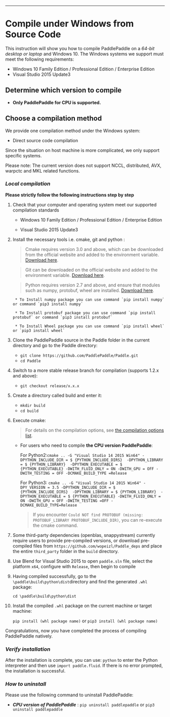 ***
# **Compile under Windows from Source Code**

This instruction will show you how to compile PaddlePaddle on a *64-bit desktop or laptop* and Windows 10. The Windows systems we support must meet the following requirements:

* Windows 10 Family Edition / Professional Edition / Enterprise Edition
* Visual Studio 2015 Update3

## Determine which version to compile

* **Only PaddlePaddle for CPU is supported.**

## Choose a compilation method

We provide one compilation method under the Windows system:

* Direct source code compilation

Since the situation on host machine is more complicated, we only support specific systems.

Please note: The current version does not support NCCL, distributed, AVX, warpctc and MKL related functions.


### ***Local compilation***

**Please strictly follow the following instructions step by step**

1. Check that your computer and operating system meet our supported compilation standards

	* Windows 10 Family Edition / Professional Edition / Enterprise Edition

	* Visual Studio 2015 Update3

2. Install the necessary tools i.e. cmake, git and python :

	> Cmake requires version 3.0 and above, which can be downloaded from the official website and added to the environment variable. [Download here](https://cmake.org/download/).

	> Git can be downloaded on the official website and added to the environment variable. [Download here](https://gitforwindows.org/).

	> Python requires version 2.7 and above, and ensure that modules such as numpy, protobuf, wheel are installed. [Download here](https://www.python.org/download/releases/2.7/).


		* To Install numpy package you can use command `pip install numpy` or command `pip3 install numpy`

		* To Install protobuf package you can use command `pip install protobuf` or command `pip3 install protobuf`

		* To Install Wheel package you can use command `pip install wheel` or `pip3 install wheel`


3. Clone the PaddlePaddle source in the Paddle folder in the current directory and go to the Paddle directory:

	- `git clone https://github.com/PaddlePaddle/Paddle.git`
	- `cd Paddle`

4. Switch to a more stable release branch for compilation (supports 1.2.x and above):

	- `git checkout release/x.x.x`

5. Create a directory called build and enter it:

	- `mkdir build`
	- `cd build`

6. Execute cmake:

	> For details on the compilation options, see [the compilation options list](../Tables.html/#Compile).

	* For users who need to compile **the CPU version PaddlePaddle**:

		For Python2:`cmake .. -G "Visual Studio 14 2015 Win64" -DPYTHON_INCLUDE_DIR = $ {PYTHON_INCLUDE_DIRS} 
			-DPYTHON_LIBRARY = $ {PYTHON_LIBRARY} 
			-DPYTHON_EXECUTABLE = $ {PYTHON_EXECUTABLE} -DWITH_FLUID_ONLY = ON -DWITH_GPU = OFF -DWITH_TESTING = OFF -DCMAKE_BUILD_TYPE =Release`


		For Python3: `cmake .. -G "Visual Studio 14 2015 Win64" -DPY_VERSION = 3.5 -DPYTHON_INCLUDE_DIR = $ {PYTHON_INCLUDE_DIRS} 
			-DPYTHON_LIBRARY = $ {PYTHON_LIBRARY} 
			-DPYTHON_EXECUTABLE = $ {PYTHON_EXECUTABLE} -DWITH_FLUID_ONLY = ON -DWITH_GPU = OFF -DWITH_TESTING =OFF -DCMAKE_BUILD_TYPE=Release`

		> If you encounter `Could NOT find PROTOBUF (missing: PROTOBUF_LIBRARY PROTOBUF_INCLUDE_DIR)`, you can re-execute the cmake command.

7. Some third-party dependencies (openblas, snappystream) currently require users to provide pre-compiled versions, or download pre-compiled files from `https://github.com/wopeizl/Paddle_deps` and place the entire `third_party` folder in the `build` directory. 

8. Use Blend for Visual Studio 2015 to open `paddle.sln` file, select the platform `x64`, configure with `Release`, then begin to compile

9. Having compiled successfully, go to the `\paddle\build\python\dist`directory and find the generated `.whl` package:

	`cd \paddle\build\python\dist`

10. Install the compiled `.whl` package on the current machine or target machine:

 	`pip install (whl package name)` or `pip3 install (whl package name)`

Congratulations, now you have completed the process of compiling PaddlePaddle natively.


### ***Verify installation***

After the installation is complete, you can use: `python` to enter the Python interpreter and then use `import paddle.fluid`. If there is no error prompted, the installation is successful.

### ***How to uninstall***

Please use the following command to uninstall PaddlePaddle:

* ***CPU version of PaddlePaddle*** : `pip uninstall paddlepaddle` or `pip3 uninstall paddlepaddle`
